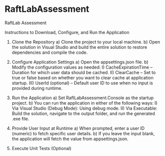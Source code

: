 # RaftLabAssessment
RaftLab Assessment

Instructions to Download, Configure, and Run the Application
1) Clone the Repository
	a) Clone the project to your local machine.
	b) Open the solution in Visual Studio and build the entire solution to restore dependencies and compile the code.

2) Configure Application Settings
	a) Open the appsettings.json file.
	b) Modify the configuration values as needed:
		I) CacheExpirationTime – Duration for which user data should be cached.
	   II) ClearCache – Set to true or false based on whether you want to clear cache at application startup.
	  III) UserId (optional) – Default user ID to use when no input is provided during runtime.


3) Run the Application
	a) Set RaftLabAssessment.Console as the startup project.
	b) You can run the application in either of the following ways:
		I) Via Visual Studio (Debug Mode): Using debug mode.
	   II) Via Executable: Build the solution, navigate to the output folder, and run the generated .exe file.

4) Provide User Input at Runtime
	a) When prompted, enter a user ID (numeric) to fetch specific user details.
	b) If you leave the input blank, the application will fetch the value from appsettings.json.

5) Execute Unit Tests (Optional)